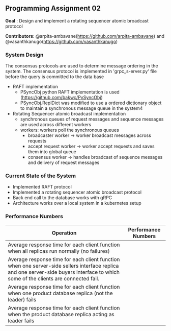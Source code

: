 ## Programming Assignment 02
**Goal** : Design and implement a rotating sequencer atomic broadcast protocol

**Contributors**: @arpita-ambavane(https://github.com/arpita-ambavane) and @vasanthkanugo(https://github.com/vasanthkanugo)

### System Design 
The consensus protocols are used to determine message ordering in the system.
The consensus protocol is implemented in 'grpc_s-erver.py' file before the query is committed to the data base
- RAFT implementation 
  - PSyncObj python RAFT implementation is used (https://github.com/bakwc/PySyncObj)
  - PSyncObj.ReplDict was modified to use a ordered dictionary object to maintain a synchronous message queue in the system4
- Rotating Sequencer atomic broadcast implementation
  - synchronous queues of request messages and sequence messages are used across different workers
  - workers: workers poll the synchronous queues
    - broadcaster worker -> worker broadcast messages across requests
    - accept request worker -> worker accept requests and saves them into global queue
    - consensus worker -> handles broadcast of sequence messages and delivery of request messages

### Current State of the System
- Implemented RAFT protocol
- Implemented a rotating sequencer atomic broadcast protocol
- Back end call to the database works with gRPC
- Architecture works over a local system in a kubernetes setup

### Performance Numbers
| Operation                                                                                                                                                                           | Performance Numbers |
|-------------------------------------------------------------------------------------------------------------------------------------------------------------------------------------|---------------------|
| Average response time for each client function when all replicas run normally (no failures)                                                                                         |                     |
| Average response time for each client function when one server-side sellers interface replica and one server-side buyers interface to which some of the clients are connected fail. |                     |
| Average response time for each client function when one product database replica (not the leader) fails                                                                             |                     |
| Average response time for each client function when the product database replica acting as leader fails                                                                             |                     |


